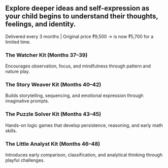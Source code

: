 ## Explore deeper ideas and self-expression as your child begins to understand their thoughts, feelings, and identity.

Delivered every 3 months | Original price ₹9,500 → is now ₹5,700 for a limited time.

### The Watcher Kit (Months 37–39)

Encourages observation, focus, and mindfulness through pattern and nature play.

### The Story Weaver Kit (Months 40–42)

Builds storytelling, sequencing, and emotional expression through imaginative prompts.

### The Puzzle Solver Kit (Months 43–45)

Hands-on logic games that develop persistence, reasoning, and early math skills.

### The Little Analyst Kit (Months 46–48)

Introduces early comparison, classification, and analytical thinking through playful challenges.